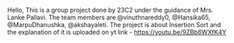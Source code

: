 Hello, This is a group project done by 23C2 under the guidance of Mrs. Lanke Pallavi.
The team members are @vinuthnareddy0, @Hansika65, @MarpuDhanushka, @akshayaleti.
 The project is about Insertion Sort and the explanation of it is uploaded on yt
link - https://youtu.be/9ZBb6WXfK4Y
